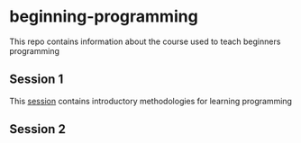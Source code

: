 # beginning-programming
This repo contains information about the course used to teach beginners programming

## Session 1
This [session](./Session1/Session1.md) contains introductory methodologies for learning programming
## Session 2

